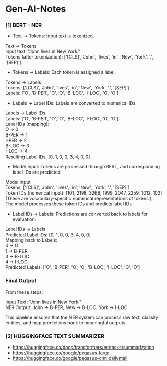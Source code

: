 # Gen-AI-Notes

### [1] BERT - NER
* Text -> Tokens: Input text is tokenized.

Text -> Tokens </br>
Input text: "John lives in New York."</br>
Tokens (after tokenization): ['[CLS]', 'John', 'lives', 'in', 'New', 'York', '.', '[SEP]']</br>
   
* Tokens -> Labels: Each token is assigned a label.

Tokens -> Labels</br>
Tokens: ['[CLS]', 'John', 'lives', 'in', 'New', 'York', '.', '[SEP]']</br>
Labels: ['O', 'B-PER', 'O', 'O', 'B-LOC', 'I-LOC', 'O', 'O']</br>

* Labels -> Label IDs: Labels are converted to numerical IDs.

Labels -> Label IDs</br>
Labels: ['O', 'B-PER', 'O', 'O', 'B-LOC', 'I-LOC', 'O', 'O']</br>
Label IDs (mapping):</br>
O → 0</br>
B-PER → 1</br>
I-PER → 2</br>
B-LOC → 3</br>
I-LOC → 4</br>
Resulting Label IDs: [0, 1, 0, 0, 3, 4, 0, 0]

* Model Input: Tokens are processed through BERT, and corresponding label IDs are predicted.

Model Input</br>
Tokens: ['[CLS]', 'John', 'lives', 'in', 'New', 'York', '.', '[SEP]']</br>
Token IDs (numerical input): [101, 2198, 3268, 1999, 2047, 2259, 1012, 102]</br>
(These are vocabulary-specific numerical representations of tokens.)</br>
The model processes these token IDs and predicts label IDs.</br>

* Label IDs -> Labels: Predictions are converted back to labels for evaluation.

Label IDs -> Labels</br>
Predicted Label IDs: [0, 1, 0, 0, 3, 4, 0, 0]</br>
Mapping back to Labels:</br>
0 → O</br>
1 → B-PER</br>
3 → B-LOC</br>
4 → I-LOC</br>
Predicted Labels: ['O', 'B-PER', 'O', 'O', 'B-LOC', 'I-LOC', 'O', 'O']

### Final Output
From these steps:</br>

Input Text: "John lives in New York."</br>
NER Output: John → B-PER, New → B-LOC, York → I-LOC</br>

This pipeline ensures that the NER system can process raw text, classify entities, and map predictions back to meaningful outputs.

### [2] HUGGINGFACE TEXT SUMMARIZER
* https://huggingface.co/docs/transformers/en/tasks/summarization
* https://huggingface.co/google/pegasus-large
* https://huggingface.co/google/pegasus-cnn_dailymail
